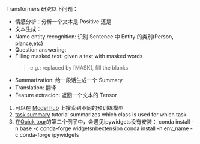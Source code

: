 Transformers 研究以下问题：
- 情感分析：分析一个文本是 Positive 还是
- 文本生成：
- Name entity recognition: 识别 Sentence 中 Entity 的类别(Person, plance,etc)
- Question answering:
- Filling masked text: given a text with masked words
  >e.g.: replaced by [MASK], fill the blanks
- Summarization: 给一段话生成一个 Summary
- Translation: 翻译
- Feature extracion: 返回一个文本的 Tensor


1. 可以在 [Model hub](https://huggingface.co/models) 上搜索到不同的预训练模型
2. [task summary](https://huggingface.co/transformers/task_summary.html) tutorial summarizes which class is used for which task
3. 在[Quick tour](https://huggingface.co/transformers/quicktour.html)的第二个例子中，会遇见ipywidgets没有安装：
   conda install -n base -c conda-forge widgetsnbextension
   conda install -n env_name -c conda-forge ipywidgets